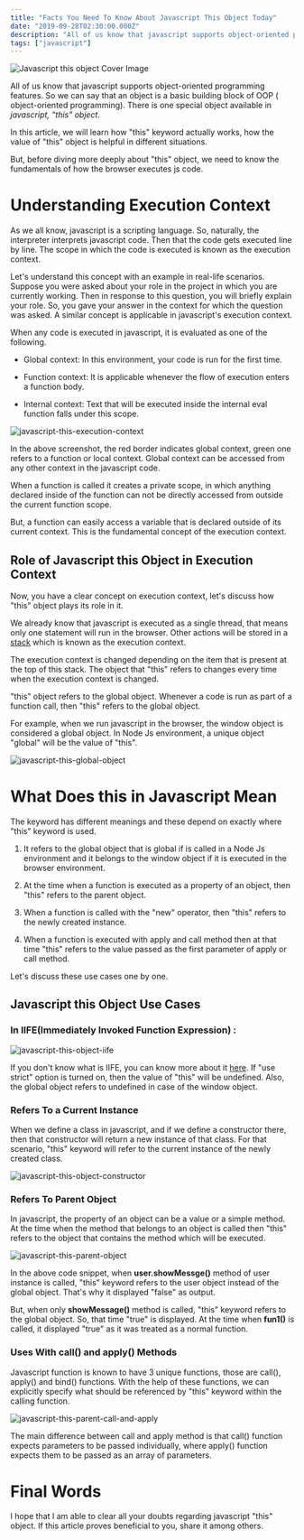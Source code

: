 ```yaml
---
title: "Facts You Need To Know About Javascript This Object Today"
date: "2019-09-28T02:30:00.000Z"
description: "All of us know that javascript supports object-oriented programming features. So we can say that an object is a..."
tags: ["javascript"]
---
```


![Javascript this object Cover Image](/posts/javascript-this-object-cover-image.jpg "Javascript this object Cover Image")

All of us know that javascript supports object-oriented programming features. So we can say that an object is a basic building block of OOP ( object-oriented programming). There is one special object available in *javascript, "this" object*.

In this article, we will learn how "this" keyword actually works, how the value of "this" object is helpful in different situations.
 
But, before diving more deeply about "this" object, we need to know the fundamentals of how the browser executes js code.

# Understanding Execution Context

As we all know, javascript is a scripting language. So, naturally, the interpreter interprets javascript code. Then that the code gets executed line by line. The scope in which the code is executed is known as the execution context.

Let's understand this concept with an example in real-life scenarios. Suppose you were asked about your role in the project in which you are currently working. Then in response to this question, you will briefly explain your role. So, you gave your answer in the context for which the question was asked. A similar concept is applicable in javascript's execution context.

When any code is executed in javascript, it is evaluated as one of the following.


* Global context: In this environment, your code is run for the first time.

* Function context: It is applicable whenever the flow of execution enters a function body.

* Internal context: Text that will be executed inside the internal eval function falls under this scope.

![javascript-this-execution-context](https://1.bp.blogspot.com/-e4qxeiqA8_k/XY94_CkFc0I/AAAAAAAABd8/oFi_EOoZUdkXTv6LOOapWDIAB7QSQDk2wCLcBGAsYHQ/s640/javascript-this-execution-context.png "Javascript This Execution Context")

In the above screenshot, the red border indicates global context, green one refers to a function or local context. Global context can be accessed from any other context in the javascript code. 

When a function is called it creates a private scope, in which anything declared inside of the function can not be directly accessed from outside the current function scope. 

But, a function can easily access a variable that is declared outside of its current context. This is the fundamental concept of the execution context. 

## Role of Javascript this Object in Execution Context

Now, you have a clear concept on execution context, let's discuss how "this" object plays its role in it.

We already know that javascript is executed as a single thread, that means only one statement will run in the browser. Other actions will be stored in a [stack](https://en.wikipedia.org/wiki/Stack_(abstract_data_type)) which is known as the execution context.

The execution context is changed depending on the item that is present at the top of this stack. The object that "this"  refers to changes every time when the execution context is changed.

"this" object refers to the global object. Whenever a code is run as part of a function call, then "this" refers to the global object. 

For example, when we run javascript in the browser, the window object is considered a global object. In Node Js environment, a unique object "global" will be the value of "this".

![javascript-this-global-object](https://1.bp.blogspot.com/-In7V5LMpzOI/XY95Zox5XxI/AAAAAAAABeE/ZydaYylaFFQxcHOVKGTOXqqKIQT6t1TwQCLcBGAsYHQ/s640/javascript-this-global-object.png "Javascript This Global Object")

# What Does this in Javascript Mean

The keyword has different meanings and these depend on exactly where "this" keyword is used.

1. It refers to the global object that is global if is called in a Node Js environment and it belongs to the window object if it is executed in the browser environment.

2. At the time when a function is executed as a property of an object, then "this" refers to the parent object.

3. When a function is called with the "new" operator, then "this" refers to the newly created instance.

4. When a function is executed with apply and call method then at that time "this" refers to the value passed as the first parameter of apply or call method.

Let's discuss these use cases one by one.

## Javascript this Object Use Cases

### In IIFE(Immediately Invoked Function Expression) : 

![javascript-this-object-iife](https://1.bp.blogspot.com/-f7qGTW6ZisI/XY951P6WSxI/AAAAAAAABeM/Q8qmHgg3X9Urm0pjICE4M98E8bYEXZJbACLcBGAsYHQ/s640/javascript-this-iife.png "Javascript This Object IIFE")

If you don't know what is IIFE, you can know more about it [here](https://dev.to/nileshsanyal/javascript-callback-functions-in-depth-guide-for-2019-gj7). If "use strict" option is turned on, then the value of "this" will be undefined. Also, the global object refers to undefined in case of the window object.

### Refers To a Current Instance

When we define a class in javascript, and if we define a constructor there, then that constructor will return a new instance of that class. For that scenario, "this" keyword will refer to the current instance of the newly created class.

![javascript-this-object-constructor](https://1.bp.blogspot.com/-FQOC3Rgsd-o/XY96SK9m3nI/AAAAAAAABeU/mS8xtNRt2EwzqToMHb4HrZIDroeES6t4ACLcBGAsYHQ/s640/javascript-this-constructor.png "Javascript This Object Constructor")

### Refers To Parent Object

In javascript, the property of an object can be a value or a simple method. At the time when the method that belongs to an object is called then "this" refers to the object that contains the method which will be executed.

![javascript-this-parent-object](https://1.bp.blogspot.com/-uOJ4j22iIrk/XY96jyK-WKI/AAAAAAAABec/jsZBpMzPUBYv-kcTsgPLsUbweqhen_9-ACLcBGAsYHQ/s640/javascript-this-parent-object.png "Javascript This Parent Object")

In the above code snippet, when **user.showMessge()** method of user instance is called, "this" keyword refers to the user object instead of the global object. That's why it displayed "false" as output. 

 But, when only **showMessage()** method is called, "this" keyword refers to the global object. So, that time "true" is displayed. At the time when **fun1()** is called, it displayed "true" as it was treated as a normal function.

### Uses With call() and apply() Methods

Javascript function is known to have 3 unique functions, those are call(), apply() and bind() functions. With the help of these functions, we can explicitly specify what should be referenced by "this" keyword within the calling function.

![javascript-this-parent-call-and-apply](https://1.bp.blogspot.com/-LfXvdh2XUZo/XY966re7rjI/AAAAAAAABek/vUCy23Xv52ItWMoCEvACR6ey0hfYc5kGwCLcBGAsYHQ/s640/javascript-this-call-and-apply.png "Javascript This Parent Call And Apply")

The main difference between call and apply method is that call() function expects parameters to be passed individually, where apply() function expects them to be passed as an array of parameters.

# Final Words

I hope that I am able to clear all your doubts regarding javascript "this" object. If this article proves beneficial to you, share it among others.